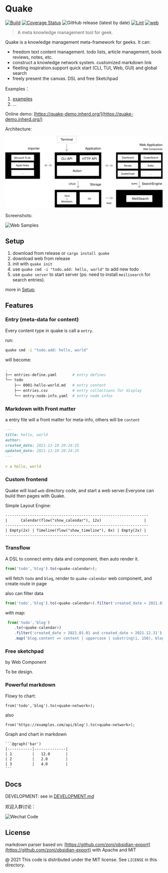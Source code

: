 # Quake

[![Build](https://github.com/phodal/quake/actions/workflows/build.yml/badge.svg)](https://github.com/phodal/quake/actions/workflows/build.yml)
[![Coverage Status](https://coveralls.io/repos/github/phodal/quake/badge.svg?branch=master)](https://coveralls.io/github/phodal/quake?branch=master)
![GitHub release (latest by date)](https://img.shields.io/github/v/release/phodal/quake)
[![Lint](https://github.com/phodal/quake/actions/workflows/lint.yml/badge.svg)](https://github.com/phodal/quake/actions/workflows/lint.yml)
[![web](https://github.com/phodal/quake/actions/workflows/web.yml/badge.svg)](https://github.com/phodal/quake/actions/workflows/web.yml)

> A meta knowledge management tool for geek.

Quake is a knowledge management meta-framework for geeks. It can:

- freedom text content management. todo lists, article management, book reviews, notes, etc.
- construct a knowledge network system. customized markdown link
- fleeting inspiration.support quick start (CLI, TUI, Web, GUI) and global search
- freely present the canvas. DSL and free Sketchpad

Examples：

1. [examples](./examples)
2. ...

Online demo: [https://quake-demo.inherd.org/](https://quake-demo.inherd.org/)

Architecture:

![Architecture](docs/quake-arch.svg)

Screenshots:

![Web Samples](http://quake-demo.inherd.org/web.gif)

## Setup

1. download from release or `cargo install quake`
2. download web from release
3. init with `quake init`
4. use `quake cmd -i "todo.add: hello, world"` to add new todo
5. use `quake server` to start server (ps: need to install `meilisearch` for search entries).

more in [Setup](examples/quake_book/0002-setup.md);

## Features

### Entry (meta-data for content)

Every content type in quake is call a `entry`.

run:

```bash
quake cmd -i "todo.add: hello, world"
```

will become:

```bash
.
├── entries-define.yaml       # entry defines
└── todo
    ├── 0001-hello-world.md   # entry content
    ├── entries.csv           # entry collections for display
    └── entry-node-info.yaml  # entry node infos
```

### Markdown with Front matter

a entry file will a front matter for meta-info, others will be `content`

```markdown
---
title: hello, world
author:
created_date: 2021-12-10 20:24:25
updated_date: 2021-12-10 20:24:25
---

> a hello, world
```

### Custom frontend

Quake will load `web` directory code, and start a web server.Everyone can build then pages with Quake.

Simple Layout Engine:

```
----------------------------------------------------------------
|      Calendar(flow("show_calendar"), 12x)                   |
----------------------------------------------------------------
| Empty(2x) | Timeline(flow("show_timeline"), 8x) | Empty(2x) |
----------------------------------------------------------------
```

### Transflow

A DSL to connect entry data and component, then auto render it.

```javascript
from('todo','blog').to(<quake-calendar>);
```

will fetch `todo` and `blog`, render to `quake-calendar` web component, and create route in page

also can filter data

```javascript
from('todo','blog').to(<quake-calendar>).filter('created_date > 2021.01.01 AND created_date < 2021.12.31')
```

with map:

```javascript
 from('todo','blog')
    .to(<quake-calendar>)
    .filter('created_date > 2021.01.01 and created_date < 2021.12.31')
    .map('blog.content => content | uppercase | substring(1, 150), blog.created_date => created_date');
```

### Free sketchpad

by Web Component

To be design.

### Powerful markdown

Flowy to chart:

```
from('todo','blog').to(<quake-network>);
```

also

```
from('https://examples.com/api/blog').to(<quake-network>);
```

Graph and chart in markdown

````@graph('bar')
```@graph('bar')
|-----------|--------------|
| 1         |   12.0       |
| 2         |   2.0        |
| 3         |   4.0        |
```
````

## Docs

DEVELOPMENT: see in [DEVELOPMENT.md](./DEVELOPMENT.md)

欢迎入群讨论：

![Wechat Code](http://quake-demo.inherd.org/qrcode.jpg)

License
---

markdown parser based on: [https://github.com/zoni/obsidian-export](https://github.com/zoni/obsidian-export) with Apache and MIT

@ 2021 This code is distributed under the MIT license. See `LICENSE` in this directory.

